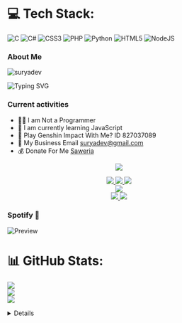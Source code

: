 # 💻 Tech Stack:
![C](https://img.shields.io/badge/c-%2300599C.svg?style=for-the-badge&logo=c&logoColor=white) ![C#](https://img.shields.io/badge/c%23-%23239120.svg?style=for-the-badge&logo=csharp&logoColor=white) ![CSS3](https://img.shields.io/badge/css3-%231572B6.svg?style=for-the-badge&logo=css3&logoColor=white) ![PHP](https://img.shields.io/badge/php-%23777BB4.svg?style=for-the-badge&logo=php&logoColor=white) ![Python](https://img.shields.io/badge/python-3670A0?style=for-the-badge&logo=python&logoColor=ffdd54) ![HTML5](https://img.shields.io/badge/html5-%23E34F26.svg?style=for-the-badge&logo=html5&logoColor=white) ![NodeJS](https://img.shields.io/badge/node.js-6DA55F?style=for-the-badge&logo=node.js&logoColor=white)

### About Me
![suryadev](https://github.com/user-attachments/assets/be6263c5-70a3-4aec-b359-3d6f464da707)

<img
        src="https://readme-typing-svg.herokuapp.com?font=ShadowsIntoLightsize=50&duration=5500&color=f70787&background=FF673200&center=true&vCenter=true&lines=HALO+NAMA+SAYA+SURYA;SAYA+DARI+LAMPUNG+SELATAN;KEC.+WAY+SULAN;SAYA+ADALAH+DEVELOPER;BOT+WHATSAPP😊"
            alt="Typing SVG"
        />
    </a>
</p>
</div>

### Current activities 
- 👨‍💻 I am Not a Programmer
- 🌱 I am currently learning JavaScript
- 🎯 Play Genshin Impact With Me? ID 827037089
- 📧 My Business Email suryadev@gmail.com
- 💰 Donate For Me [Saweria](https://github.com/Shsuryaresz/QRIS---SATU-UNTUK-SEMUA.git) 
<p align="center"><img src="https://count.getloli.com/get/@Vyl-SuryaDev-github-readme?theme=rule34" /></p>
<p align="center">
  <a href="https://instagram.com/surya_dev.id"><img src="https://img.shields.io/badge/Instagram-E4405F?style=for-the-badge&logo=instagram&logoColor=white"/> 
  <a href="https://wa.me/6283172318612"><img src="https://img.shields.io/badge/WhatsApp-25D366?style=for-the-badge&logo=whatsapp&logoColor=white" />
  <a href="https://t.me/VyLSuryaDev"><img src="https://img.shields.io/badge/Telegram-%230088cc.svg?&style=for-the-badge&logo=telegram&logoColor=white" /> <br>
  <a href="https://youtube.com/c/Suryaa-Md"><img src="Surya -ff0000?style=for-the-badge&logo=youtube&logoColor=ff0000&link=https://youtube.com/@Suryaa-Md" /><br>
  <a href="https://github.com/VyL-SuryaDev"><img src="https://img.shields.io/badge/-GitHub-black?style=flat-square&logo=github" /> 
  <a href="https://youtube.com/channel/UCl77jQD3Fp__z1oRxm-fA"><img src="https://img.shields.io/youtube/channel/subscribers/UCl77jQD3nSFp__z1oRxm-fA?style=social" /> <br>
  <a name=VyL-SuryaDev&label=VIEWS&style=flat-square&color=orange" />
</p>

### Spotify 🔭
![Preview](https://tthn.pythonanywhere.com?spin=true&scan=true&eq_color=rainbow&theme=dark)

# 📊 GitHub Stats:
![](https://github-readme-stats.vercel.app/api?username=VyL-SuryaDev&theme=ocean_dark&hide_border=false&include_all_commits=false&count_private=false)<br/>
![](https://nirzak-streak-stats.vercel.app/?user=VyL-SuryaDev&theme=ocean_dark&hide_border=false)<br/>
![](https://github-readme-stats.vercel.app/api/top-langs/?username=VyL-SuryaDev&theme=ocean_dark&hide_border=false&include_all_commits=false&count_private=false&layout=compact)

<details>
    <summary>&#127942 <b>GitHub Trophies</b></summary><br/>
        
![](https://github-profile-trophy.vercel.app/?username=VyL-SuryaDev&theme=radical&no-frame=false&no-bg=true&margin-w=4)

---
[![](https://visitcount.itsvg.in/api?id=VyL-SuryaDev&icon=0&color=0)](https://visitcount.itsvg.in)

<!-- Proudly created with GPRM ( https://gprm.itsvg.in ) -->

